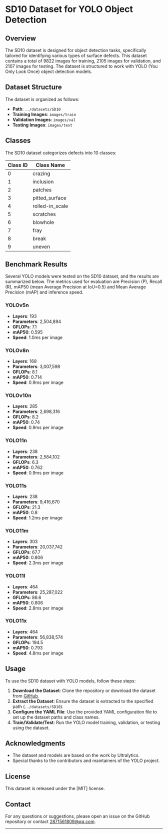 # SD10 Dataset for YOLO Object Detection

## Overview

The SD10 dataset is designed for object detection tasks, specifically tailored for identifying various types of surface defects. This dataset contains a total of 9822 images for training, 2105 images for validation, and 2107 images for testing. The dataset is structured to work with YOLO (You Only Look Once) object detection models.

## Dataset Structure

The dataset is organized as follows:

- **Path**: `../datasets/SD10`
- **Training Images**: `images/train`
- **Validation Images**: `images/val`
- **Testing Images**: `images/test`

## Classes

The SD10 dataset categorizes defects into 10 classes:

| Class ID | Class Name       |
|----------|------------------|
| 0        | crazing          |
| 1        | inclusion        |
| 2        | patches          |
| 3        | pitted_surface   |
| 4        | rolled-in_scale  |
| 5        | scratches        |
| 6        | blowhole         |
| 7        | fray             |
| 8        | break            |
| 9        | uneven           |

## Benchmark Results

Several YOLO models were tested on the SD10 dataset, and the results are summarized below. The metrics used for evaluation are Precision (P), Recall (R), mAP50 (mean Average Precision at IoU=0.5) and Mean Average Precision (mAP) and inference speed.

### YOLOv5n

- **Layers**: 193
- **Parameters**: 2,504,894
- **GFLOPs**: 7.1
- **mAP50**: 0.595
- **Speed**: 1.0ms per image

### YOLOv8n

- **Layers**: 168
- **Parameters**: 3,007,598
- **GFLOPs**: 8.1
- **mAP50**: 0.714
- **Speed**: 0.9ms per image

### YOLOv10n

- **Layers**: 285
- **Parameters**: 2,698,316
- **GFLOPs**: 8.2
- **mAP50**: 0.74
- **Speed**: 0.9ms per image

### YOLO11n

- **Layers**: 238
- **Parameters**: 2,584,102
- **GFLOPs**: 6.3
- **mAP50**: 0.762
- **Speed**: 0.9ms per image

### YOLO11s

- **Layers**: 238
- **Parameters**: 9,416,670
- **GFLOPs**: 21.3
- **mAP50**: 0.8
- **Speed**: 1.2ms per image

### YOLO11m

- **Layers**: 303
- **Parameters**: 20,037,742
- **GFLOPs**: 67.7
- **mAP50**: 0.806
- **Speed**: 2.3ms per image

### YOLO11l

- **Layers**: 464
- **Parameters**: 25,287,022
- **GFLOPs**: 86.6
- **mAP50**: 0.806
- **Speed**: 2.8ms per image

### YOLO11x

- **Layers**: 464
- **Parameters**: 56,838,574
- **GFLOPs**: 194.5
- **mAP50**: 0.793
- **Speed**: 4.8ms per image

## Usage

To use the SD10 dataset with YOLO models, follow these steps:

1. **Download the Dataset**: Clone the repository or download the dataset from [GitHub](https://github.com/louzongzhi/SD10).
2. **Extract the Dataset**: Ensure the dataset is extracted to the specified path (`../datasets/SD10`).
3. **Configure the YAML File**: Use the provided YAML configuration file to set up the dataset paths and class names.
4. **Train/Validate/Test**: Run the YOLO model training, validation, or testing using the dataset.

## Acknowledgments

- The dataset and models are based on the work by Ultralytics.
- Special thanks to the contributors and maintainers of the YOLO project.

## License

This dataset is released under the [MIT] license.

## Contact

For any questions or suggestions, please open an issue on the GitHub repository or contact [2871561809@qq.com](mailto:2871561809@qq.com).

---